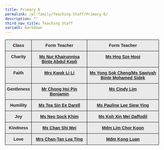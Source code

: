 ```yaml
---
title: Primary 6
permalink: /pl-family/Teaching-Staff/Primary-6/
description: ""
third_nav_title: Teaching Staff
variant: markdown
---
```

<style type="text/css">

.tg  {border-collapse:collapse;border-spacing:0;}

.tg td{border-color:black;border-style:solid;border-width:1px;font-family:Arial, sans-serif;font-size:14px;

  overflow:hidden;padding:10px 5px;word-break:normal;}

.tg th{border-color:black;border-style:solid;border-width:1px;font-family:Arial, sans-serif;font-size:14px;

  font-weight:normal;overflow:hidden;padding:10px 5px;word-break:normal;}

.tg .tg-n4qt{background-color:#EAEAEA;color:#222;font-weight:bold;text-align:center;vertical-align:top}

.tg .tg-a7kh{background-color:#EAEAEA;color:#0857AE;font-weight:bold;text-align:center;vertical-align:top}

</style>

<table class="tg">

<thead><tr><th class="tg-n4qt">Class</th><th class="tg-n4qt">Form Teacher</th><th class="tg-n4qt">Form Teacher</th></tr>

</thead>

<tbody><tr><td class="tg-n4qt">Charity</td><td class="tg-a7kh"><a href="mailto:nur_khairunnisa_abdul_kepli@moe.edu.sg">Ms Nur Khairunnisa Binte Abdul Kepli<span style="font-weight:600;text-decoration:none;color:#0857AE"></span></a></td><td class="tg-a7kh"><a href="mailto:">Ms Hng Sze Hooi<span style="font-weight:600;text-decoration:none;color:#0857AE"></span></a></td></tr><tr><td class="tg-n4qt">Faith</td><td class="tg-a7kh"><a href="mailto:soon_li_li@moe.edu.sg">Mrs Kwok Li Li<span style="font-weight:600;text-decoration:none;color:#0857AE"></span></a></td><td class="tg-a7kh"><a href="mailto:yong_sok_cheng@moe.edu.sg">Ms Yong Sok Cheng/Ms Sawiyah Binte Mohamed Sidek<span style="font-weight:600;text-decoration:none;color:#0857AE"></span></a></td></tr><tr><td class="tg-n4qt">Gentleness</td><td class="tg-a7kh"><a href="mailto:chong_hsi_pin_benjamin@moe.edu.sg">Mr Chong Hsi Pin Benjamin <span style="font-weight:600;text-decoration:none;color:#0857AE"></span></a></td><td class="tg-a7kh"><a href="mailto:lim_cindy@moe.edu.sg">Ms Cindy Lim<span style="font-weight:600;text-decoration:none;color:#0857AE"></span></a></td></tr><tr><td class="tg-n4qt">Humility</td><td class="tg-a7kh"><a href="mailto:tea_sin_ee_darell@moe.edu.sg">Ms Tea Sin Ee Darell<span style="font-weight:600;text-decoration:none;color:#0857AE"></span></a></td><td class="tg-a7kh"><a href="mailto:lee_siew_ying_pauline@moe.edu.sg">Ms Pauline Lee Siew Ying<span style="font-weight:600;text-decoration:none;color:#0857AE"></span></a></td></tr><tr><td class="tg-n4qt">Joy</td><td class="tg-a7kh"><a href="mailto:neo_sock_khim_a@schools,gov.sg">Ms Neo Sock Khim<span style="font-weight:600;text-decoration:none;color:#0857AE"></span></a></td><td class="tg-a7kh"><a href="mailto:koh_xin_mei_daffodil@moe.edu.sg">Ms Koh Xin Mei Daffodil<span style="font-weight:600;text-decoration:none;color:#0857AE"></span></a></td></tr><tr><td class="tg-n4qt">Kindness</td><td class="tg-a7kh"><a href="mailto:chan_shi_mei@moe.edu.sg">Ms Chan Shi Mei <span style="font-weight:600;text-decoration:none;color:#0857AE"></span></a></td><td class="tg-a7kh"><a href="mailto:lim_chor_koon@moe.edu.sg">Mdm Lim Chor Koon<span style="font-weight:600;text-decoration:none;color:#0857AE"></span></a></td></tr><tr><td class="tg-n4qt">Love</td><td class="tg-a7kh"><a href="mailto:chan-tan_lea_ting@moe.edu.sg">Mrs Chan-Tan Lea Ting<span style="font-weight:600;text-decoration:none;color:#0857AE"></span></a></td><td class="tg-a7kh"><a href="mailto:kong_luan@moe.edu.sg">Mdm Kong Luan<span style="font-weight:600;text-decoration:none;color:#0857AE"></span></a></td></tr><tr></tr>

</tbody>

</table>